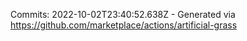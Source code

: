 Commits: 2022-10-02T23:40:52.638Z - Generated via https://github.com/marketplace/actions/artificial-grass
<br>
